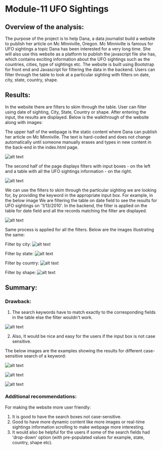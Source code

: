 # Module-11 UFO Sightings

## Overview of the analysis:

The purpose of the project is to help Dana, a data journalist build a website to publish her article on Mc Minniville, Oregon. Mc Minniville is famous for UFO sightings a topic Dana has been interested for a very long time. She will also use this website as a platform to publish the javascript file she has, which contains exciting information about the UFO sightings such as the countries, cities, type of sightings etc. The website is built using Bootstrap for front end and Javascript for filtering the data in the backend. Users can filter through the table to look at a particular sighting with filters on date, city, state, country, shape.

## Results:

In the website there are filters to skim through the table. User can filter using date of sighting, City, State, Country or shape. After entering the input, the results are displayed. Below is the walkthrough of the website along with images:

The upper half of the webpage is the static content where Dana can publish her article on Mc Minniville. The text is hard-coded and does not change automatically until someone manually erases and types in new content in the back-end in the index.html page.

![alt text](https://github.com/LaharikaSCU/UFOs/blob/main/static/Images_Readme/Screen%20Shot%202021-07-26%20at%204.12.28%20PM.png)

The second half of the page displays filters with input boxes - on the left and a table with all the UFO sightings information - on the right. 

![alt text](https://github.com/LaharikaSCU/UFOs/blob/main/static/Images_Readme/Screen%20Shot%202021-07-26%20at%204.13.08%20PM.png)


We can use the filters to skim through the particular sighting we are looking for, by providing the keyword in the appropriate input box. For example, in the below image We are filtering the table on date field to see the results for UFO sightings on '1/13/2010'. In the backend, the filter is applied on the table for date field and all the records matching the filter are displayed. 

![alt text](https://github.com/LaharikaSCU/UFOs/blob/main/static/Images_Readme/Screen%20Shot%202021-07-26%20at%204.14.11%20PM.png)

Same process is applied for all the filters. Below are the images illustrating the same:

Filter by city: 
![alt text](https://github.com/LaharikaSCU/UFOs/blob/main/static/Images_Readme/Screen%20Shot%202021-07-30%20at%203.54.34%20PM.png)

Filter by state: 
![alt text](https://github.com/LaharikaSCU/UFOs/blob/main/static/Images_Readme/Screen%20Shot%202021-07-26%20at%204.15.00%20PM.png)

Filter by country: 
![alt text](https://github.com/LaharikaSCU/UFOs/blob/main/static/Images_Readme/Screen%20Shot%202021-07-26%20at%204.15.43%20PM.png)

Filter by shape: 
![alt text](https://github.com/LaharikaSCU/UFOs/blob/main/static/Images_Readme/Screen%20Shot%202021-07-26%20at%204.16.43%20PM.png)



## Summary:

### Drawback:

1. The search keywords have to match exactly to the corresponding fields in the table else the filter wouldn't work. 

![alt text](https://github.com/LaharikaSCU/UFOs/blob/main/static/Images_Readme/Screen%20Shot%202021-07-26%20at%204.17.52%20PM.png)

2. Also, It would be nice and easy for the users if the input box is not case sensitive. 

The below images are the examples showing the results for different case-sensitive search of a keyword:

![alt text](https://github.com/LaharikaSCU/UFOs/blob/main/static/Images_Readme/Screen%20Shot%202021-07-30%20at%204.10.57%20PM.png)

![alt text](https://github.com/LaharikaSCU/UFOs/blob/main/static/Images_Readme/Screen%20Shot%202021-07-30%20at%204.11.08%20PM.png)

![alt text](https://github.com/LaharikaSCU/UFOs/blob/main/static/Images_Readme/Screen%20Shot%202021-07-30%20at%204.11.21%20PM.png)


### Additional recommendations:

For making the website more user friendly:

1. It is good to have the search boxes not case-sensitive.
2. Good to have more dynamic content like more images or real-time sightings information scrolling to make webpage more interesting.
3. It would also be helpful for the users if some of the search fields had 'drop-down' option (with pre-populated values for example, state, country, shape etc).



